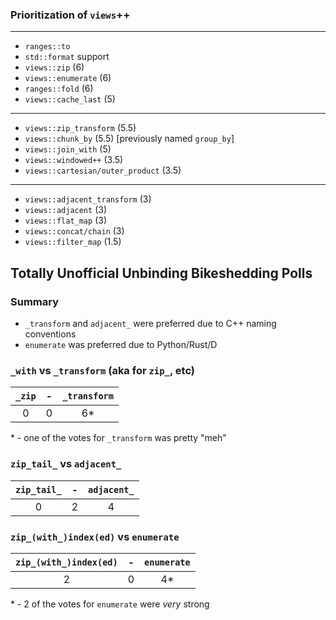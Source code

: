 ### Prioritization of `views`++
---
* `ranges::to`
* `std::format` support
* `views::zip` (6)
* `views::enumerate` (6)
* `ranges::fold` (6)
* `views::cache_last` (5)
---
* `views::zip_transform` (5.5)
* `views::chunk_by` (5.5) [previously named `group_by`]
* `views::join_with` (5)
* `views::windowed++` (3.5)
* `views::cartesian/outer_product` (3.5)
---
* `views::adjacent_transform` (3)
* `views::adjacent` (3)
* `views::flat_map` (3)
* `views::concat/chain` (3)
* `views::filter_map` (1.5)


## Totally Unofficial Unbinding Bikeshedding Polls

### Summary
* `_transform` and `adjacent_` were preferred due to C++ naming conventions
* `enumerate` was preferred due to Python/Rust/D

### `_with` vs `_transform` (aka for `zip_`, etc)
|`_zip`|-|`_transform`|
|:-:|:-:|:-:|
|0|0|6*|

\* - one of the votes for `_transform` was pretty "meh"

### `zip_tail_` vs `adjacent_`
|`zip_tail_`|-|`adjacent_`|
|:-:|:-:|:-:|
|0|2|4|

### `zip_(with_)index(ed)` vs `enumerate`
|`zip_(with_)index(ed)`|-|`enumerate`|
|:-:|:-:|:-:|
|2|0|4*|

\* - 2 of the votes for `enumerate` were _very_ strong

